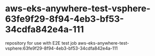 # aws-eks-anywhere-test-vsphere-63fe9f29-8f94-4eb3-bf53-34cdfa842e4a-111
repository for use with E2E test job aws-eks-anywhere-test-vsphere:63fe9f29-8f94-4eb3-bf53-34cdfa842e4a-111

